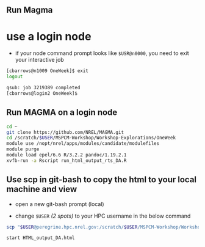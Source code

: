 
## Run Magma

# use a login node

* if your node command prompt looks like `$USR@n0000`, you need to exit your interactive job
```bash
[cbarrows@n1009 OneWeek]$ exit
logout

qsub: job 3219389 completed
[cbarrows@login2 OneWeek]$ 
```

## Run MAGMA on a login node

```bash
cd ~
git clone https://github.com/NREL/MAGMA.git
cd /scratch/$USER/MSPCM-Workshop/Workshop-Explorations/OneWeek
module use /nopt/nrel/apps/modules/candidate/modulefiles
module purge
module load epel/6.6 R/3.2.2 pandoc/1.19.2.1
xvfb-run -a Rscript run_html_output_rts_DA.R
```

## Use scp in git-bash to copy the html to your local machine and view

* open a new git-bash prompt (local)

* change `$USER` _(2 spots)_ to your HPC username in the below command

```bash
scp "$USER@peregrine.hpc.nrel.gov:/scratch/$USER/MSPCM-Workshop/Workshop-Explorations/OneWeek/Model\ DAY_AHEAD\ Solution/HTML_output_DA.html" .

start HTML_output_DA.html
```
